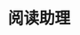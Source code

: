 ---
title: 阅读助理
description: 一个用于辅助阅读的ChatPDF聊天机器人
cover: "./reading-copilot.png"
projectType: 黑客松
productType: Web App
technologies: 
    - Next.js
    - Azure Static Web Apps
teamMembers:
    - Wenwei Lin
    - zR
roles:
    - 产品设计
    - 前端开发
start: 2023-08
end: 2023-08
githubRepo: https://github.com/wenwei-lin/book-copilot-AISkillChallenge
liveDemo: https://wonderful-sea-0b60a9b00.3.azurestaticapps.net/
---